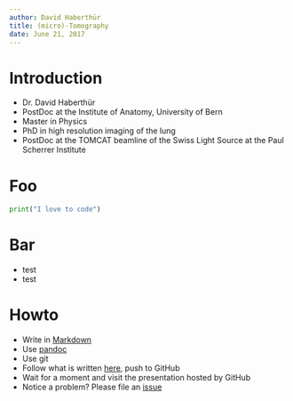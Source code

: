 ```yaml
---
author: David Haberthür
title: (micro)-Tomography
date: June 21, 2017
---
```


# Introduction
- Dr. David Haberthür
- PostDoc at the Institute of Anatomy, University of Bern
- Master in Physics
- PhD in high resolution imaging of the lung
- PostDoc at the TOMCAT beamline of the Swiss Light Source at the Paul Scherrer Institute

# Foo
````python
print("I love to code")
````

# Bar
* test
* test

# Howto
- Write in [Markdown](https://daringfireball.net/projects/markdown/)
- Use [pandoc](https://pandoc.org/)
- Use git
- Follow what is written [here](https://medium.com/@marcus_baw/using-reveal-js-a74b30e4065b), push to GitHub
- Wait for a moment and visit the presentation hosted by GitHub
- Notice a problem?
  Please file an [issue](https://github.com/habi/lecture_microtomography/issues)